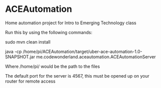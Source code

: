 # ACEAutomation
Home automation project for Intro to Emerging Technology class

Run this by using the following commands:

sudo mvn clean install

 java -cp /home/pi/ACEAutomation/target/uber-ace-automation-1.0-SNAPSHOT.jar me.codewonderland.aceautomation.ACEAutomationServer

Where /home/pi/ would be the path to the files

The default port for the server is 4567, this must be opened up on your router for remote access
